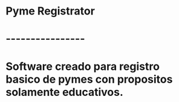 # Pyme Registrator
# ----------------
# Software creado para registro basico de pymes con propositos solamente educativos.
